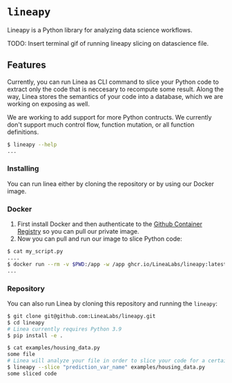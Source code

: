 # `lineapy`

Lineapy is a Python library for analyzing data science workflows.

TODO: Insert terminal gif of running lineapy slicing on datascience file.

## Features

Currently, you can run Linea as CLI command to slice your Python code to extract
only the code that is neccesary to recompute some result. Along the way, Linea
stores the semantics of your code into a database, which we are working on exposing
as well.

We are working to add support for more Python contructs. We currently don't support
much control flow, function mutation, or all function definitions.

```bash
$ lineapy --help
...
```

### Installing

You can run linea either by cloning the repository or by using our Docker image.

### Docker

1. First install Docker and then authenticate to the [Github Container Registry](https://docs.github.com/en/packages/working-with-a-github-packages-registry/working-with-the-container-registry#authenticating-to-the-container-registry)
   so you can pull our private image.
2. Now you can pull and run our image to slice Python code:

```bash
$ cat my_script.py
....
$ docker run --rm -v $PWD:/app -w /app ghcr.io/LineaLabs/lineapy:latest my_script.py
...
```

### Repository

You can also run Linea by cloning this repository and running the `lineapy`:

```bash
$ git clone git@github.com:LineaLabs/lineapy.git
$ cd lineapy
# Linea currently requires Python 3.9
$ pip install -e .

$ cat examples/housing_data.py
some file
# Linea will analyze your file in order to slice your code for a certain artifact.
$ lineapy --slice "prediction_var_name" examples/housing_data.py
some sliced code
```
